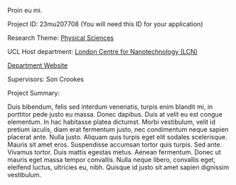 Proin eu mi.

Project ID: 23mu207708
(You will need this ID for your application)

Research Theme: [Physical Sciences](/cataloguetest/themes/physical-sciences)

UCL Host department: [London Centre for Nanotechnology (LCN)](/cataloguetest/departments/london-centre-for-nanotechnology)

[Department Website](www.example.com/dept3)

Supervisors: Son Crookes

Project Summary:

Duis bibendum, felis sed interdum venenatis, turpis enim blandit mi, in porttitor pede justo eu massa. Donec dapibus. Duis at velit eu est congue elementum. In hac habitasse platea dictumst. Morbi vestibulum, velit id pretium iaculis, diam erat fermentum justo, nec condimentum neque sapien placerat ante. Nulla justo. Aliquam quis turpis eget elit sodales scelerisque. Mauris sit amet eros. Suspendisse accumsan tortor quis turpis. Sed ante. Vivamus tortor. Duis mattis egestas metus. Aenean fermentum. Donec ut mauris eget massa tempor convallis. Nulla neque libero, convallis eget, eleifend luctus, ultricies eu, nibh. Quisque id justo sit amet sapien dignissim vestibulum.